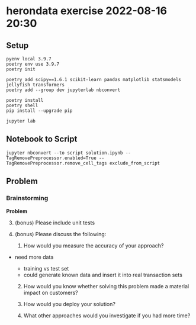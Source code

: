 # herondata exercise 2022-08-16 20:30

## Setup

```
pyenv local 3.9.7
poetry env use 3.9.7
poetry init

poetry add scipy==1.6.1 scikit-learn pandas matplotlib statsmodels jellyfish transformers
poetry add --group dev jupyterlab nbconvert

poetry install
poetry shell
pip install --upgrade pip

jupyter lab
```
## Notebook to Script

```
jupyter nbconvert --to script solution.ipynb --TagRemovePreprocessor.enabled=True --TagRemovePreprocessor.remove_cell_tags exclude_from_script
```

## Problem

### Brainstorming


**Problem**

3. (bonus) Please include unit tests

4. (bonus) Please discuss the following:
    1. How would you measure the accuracy of your approach?

- need more data
    - training vs test set
    - could generate known data and insert it into real transaction sets

    2. How would you know whether solving this problem made a material impact on customers?
    
    3. How would you deploy your solution?
    4. What other approaches would you investigate if you had more time?